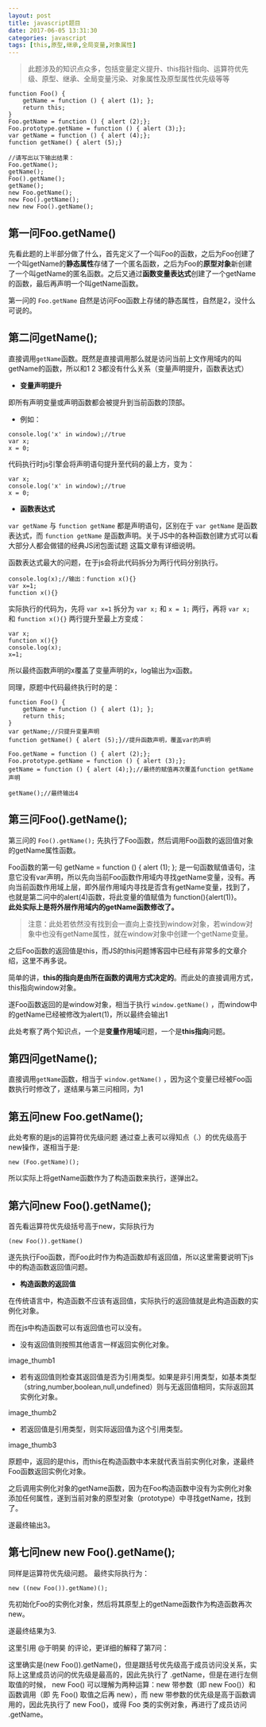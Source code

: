 ```yaml
---
layout: post
title: javascript题目
date: 2017-06-05 13:31:30
categories: javascript
tags: [this,原型,继承,全局变量,对象属性]
---
```

>此题涉及的知识点众多，包括变量定义提升、this指针指向、运算符优先级、原型、继承、全局变量污染、对象属性及原型属性优先级等等


```
function Foo() {
    getName = function () { alert (1); };
    return this;
}
Foo.getName = function () { alert (2);};
Foo.prototype.getName = function () { alert (3);};
var getName = function () { alert (4);};
function getName() { alert (5);}

//请写出以下输出结果：
Foo.getName();
getName();
Foo().getName();
getName();
new Foo.getName();
new Foo().getName();
new new Foo().getName();
```


## 第一问Foo.getName()
先看此题的上半部分做了什么，首先定义了一个叫Foo的函数，之后为Foo创建了一个叫getName的**静态属性**存储了一个匿名函数，之后为Foo的**原型对象**新创建了一个叫getName的匿名函数。之后又通过**函数变量表达式**创建了一个getName的函数，最后再声明一个叫getName函数。

第一问的 `Foo.getName` 自然是访问Foo函数上存储的静态属性，自然是2，没什么可说的。

## 第二问getName();
直接调用`getName`函数。既然是直接调用那么就是访问当前上文作用域内的叫getName的函数，所以和1 2 3都没有什么关系（变量声明提升，函数表达式）

- **变量声明提升**

即所有声明变量或声明函数都会被提升到当前函数的顶部。
- 例如：
```
console.log('x' in window);//true
var x;
x = 0;
```

代码执行时js引擎会将声明语句提升至代码的最上方，变为：

```
var x;
console.log('x' in window);//true
x = 0;
```

- **函数表达式**

 `var getName` 与 `function getName` 都是声明语句，区别在于 `var getName` 是函数表达式，而 `function getName` 是函数声明。关于JS中的各种函数创建方式可以看 大部分人都会做错的经典JS闭包面试题 这篇文章有详细说明。

函数表达式最大的问题，在于js会将此代码拆分为两行代码分别执行。
```
console.log(x);//输出：function x(){}
var x=1;
function x(){}
```
实际执行的代码为，先将 `var x=1` 拆分为 `var x;` 和 `x = 1;` 两行，再将 `var x; `和 `function x(){}` 两行提升至最上方变成：
```
var x;
function x(){}
console.log(x);
x=1;
```
所以最终函数声明的x覆盖了变量声明的x，log输出为x函数。

同理，原题中代码最终执行时的是：
```
function Foo() {
    getName = function () { alert (1); };
    return this;
}
var getName;//只提升变量声明
function getName() { alert (5);}//提升函数声明，覆盖var的声明

Foo.getName = function () { alert (2);};
Foo.prototype.getName = function () { alert (3);};
getName = function () { alert (4);};//最终的赋值再次覆盖function getName声明

getName();//最终输出4
```
## 第三问Foo().getName();
第三问的 `Foo().getName();` 先执行了Foo函数，然后调用Foo函数的返回值对象的getName属性函数。

Foo函数的第一句  getName = function () { alert (1); };  是一句函数赋值语句，注意它没有var声明，所以先向当前Foo函数作用域内寻找getName变量，没有。再向当前函数作用域上层，即外层作用域内寻找是否含有getName变量，找到了，也就是第二问中的alert(4)函数，将此变量的值赋值为 function(){alert(1)}。 <br/>
**此处实际上是将外层作用域内的getName函数修改了。**

>注意：此处若依然没有找到会一直向上查找到window对象，若window对象中也没有getName属性，就在window对象中创建一个getName变量。

之后Foo函数的返回值是this，而JS的this问题博客园中已经有非常多的文章介绍，这里不再多说。

简单的讲，**this的指向是由所在函数的调用方式决定的**。而此处的直接调用方式，this指向window对象。

遂Foo函数返回的是window对象，相当于执行 `window.getName()` ，而window中的getName已经被修改为alert(1)，所以最终会输出1

此处考察了两个知识点，一个是**变量作用域**问题，一个是**this指向**问题。

## 第四问getName();
直接调用`getName`函数，相当于 `window.getName()` ，因为这个变量已经被Foo函数执行时修改了，遂结果与第三问相同，为1

## 第五问new Foo.getName();
此处考察的是js的运算符优先级问题
通过查上表可以得知点（.）的优先级高于new操作，遂相当于是:
```
new (Foo.getName)();
```
所以实际上将getName函数作为了构造函数来执行，遂弹出2。

## 第六问new Foo().getName();
首先看运算符优先级括号高于new，实际执行为
```
(new Foo()).getName()
```
遂先执行Foo函数，而Foo此时作为构造函数却有返回值，所以这里需要说明下js中的构造函数返回值问题。

- **构造函数的返回值**

在传统语言中，构造函数不应该有返回值，实际执行的返回值就是此构造函数的实例化对象。

而在js中构造函数可以有返回值也可以没有。

- 没有返回值则按照其他语言一样返回实例化对象。

image_thumb1

- 若有返回值则检查其返回值是否为引用类型。如果是非引用类型，如基本类型（string,number,boolean,null,undefined）则与无返回值相同，实际返回其实例化对象。

image_thumb2

- 若返回值是引用类型，则实际返回值为这个引用类型。

image_thumb3

原题中，返回的是this，而this在构造函数中本来就代表当前实例化对象，遂最终Foo函数返回实例化对象。

之后调用实例化对象的getName函数，因为在Foo构造函数中没有为实例化对象添加任何属性，遂到当前对象的原型对象（prototype）中寻找getName，找到了。

遂最终输出3。

## 第七问new new Foo().getName(); 
同样是运算符优先级问题。
最终实际执行为：
```
new ((new Foo()).getName)();
```
先初始化Foo的实例化对象，然后将其原型上的getName函数作为构造函数再次new。

遂最终结果为3.

这里引用 @于明昊 的评论，更详细的解释了第7问：<br/>

这里确实是(new Foo()).getName()，但是跟括号优先级高于成员访问没关系，实际上这里成员访问的优先级是最高的，因此先执行了 .getName，但是在进行左侧取值的时候， new Foo() 可以理解为两种运算：new 带参数（即 new Foo()）和函数调用（即 先 Foo() 取值之后再 new），而 new 带参数的优先级是高于函数调用的，因此先执行了 new Foo()，或得 Foo 类的实例对象，再进行了成员访问 .getName。